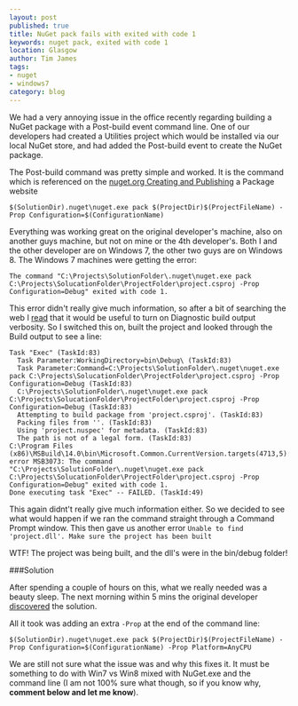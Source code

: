 ```yaml
---
layout: post
published: true
title: NuGet pack fails with exited with code 1
keywords: nuget pack, exited with code 1
location: Glasgow
author: Tim James
tags:
- nuget
- windows7
category: blog
---
```


We had a very annoying issue in the office recently regarding building a NuGet package with a Post-build event command line. One of our developers had created a Utilities project which would be installed via our local NuGet store, and had added the Post-build event to create the NuGet package.

The Post-build command was pretty simple and worked. It is the command which is referenced on the [nuget.org Creating and Publishing](https://docs.nuget.org/create/creating-and-publishing-a-package) a Package website

    $(SolutionDir).nuget\nuget.exe pack $(ProjectDir)$(ProjectFileName) -Prop Configuration=$(ConfigurationName)

Everything was working great on the original developer's machine, also on another guys machine, but not on mine or the 4th developer's. Both I and the other developer are on Windows 7, the other two guys are on Windows 8. The Windows 7 machines were getting the error:

    The command "C:\Projects\SolutionFolder\.nuget\nuget.exe pack C:\Projects\SolucationFolder\ProjectFolder\project.csproj -Prop Configuration=Debug" exited with code 1.

<!--excerpt-->

This error didn't really give much information, so after a bit of searching the web I [read](http://stackoverflow.com/questions/22151402/how-can-i-resolve-the-error-the-command-exited-with-code-1) that it would be useful to turn on Diagnostic build output verbosity. So I switched this on, built the project and looked through the Build output to see a line:


    Task "Exec" (TaskId:83)
      Task Parameter:WorkingDirectory=bin\Debug\ (TaskId:83)
      Task Parameter:Command=C:\Projects\SolutionFolder\.nuget\nuget.exe pack C:\Projects\SolucationFolder\ProjectFolder\project.csproj -Prop Configuration=Debug (TaskId:83)
      C:\Projects\SolutionFolder\.nuget\nuget.exe pack C:\Projects\SolucationFolder\ProjectFolder\project.csproj -Prop Configuration=Debug (TaskId:83)
      Attempting to build package from 'project.csproj'. (TaskId:83)
      Packing files from ''. (TaskId:83)
      Using 'project.nuspec' for metadata. (TaskId:83)
      The path is not of a legal form. (TaskId:83)
    C:\Program Files (x86)\MSBuild\14.0\bin\Microsoft.Common.CurrentVersion.targets(4713,5): error MSB3073: The command "C:\Projects\SolutionFolder\.nuget\nuget.exe pack C:\Projects\SolucationFolder\ProjectFolder\project.csproj -Prop Configuration=Debug" exited with code 1.
    Done executing task "Exec" -- FAILED. (TaskId:49)

This again didnt't really give much information either. So we decided to see what would happen if we ran the command straight through a Command Prompt window. This then gave us another error `Unable to find 'project.dll'. Make sure the project has been built`

WTF! The project was being built, and the dll's were in the bin/debug folder!

###Solution

After spending a couple of hours on this, what we really needed was a beauty sleep. The next morning within 5 mins the original developer [discovered](http://stackoverflow.com/questions/21583070/nuget-pack-fails-with-unable-to-find-outputpathitem-fullpath) the solution.

All it took was adding an extra `-Prop` at the end of the command line:

    $(SolutionDir).nuget\nuget.exe pack $(ProjectDir)$(ProjectFileName) -Prop Configuration=$(ConfigurationName) -Prop Platform=AnyCPU

We are still not sure what the issue was and why this fixes it. It must be something to do with Win7 vs Win8 mixed with NuGet.exe and the command line (I am not 100% sure what though, so if you know why, **comment below and let me know**).
